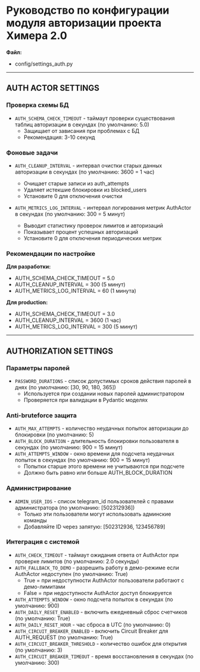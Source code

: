 # Руководство по конфигурации модуля авторизации проекта Химера 2.0

**Файл:** 
- config/settings_auth.py

---

## AUTH ACTOR SETTINGS

### Проверка схемы БД
- `AUTH_SCHEMA_CHECK_TIMEOUT` - таймаут проверки существования таблиц авторизации в секундах (по умолчанию: 5.0)
  - Защищает от зависания при проблемах с БД
  - Рекомендация: 3-10 секунд

### Фоновые задачи
- `AUTH_CLEANUP_INTERVAL` - интервал очистки старых данных авторизации в секундах (по умолчанию: 3600 = 1 час)
  - Очищает старые записи из auth_attempts
  - Удаляет истекшие блокировки из blocked_users
  - Установите 0 для отключения очистки

- `AUTH_METRICS_LOG_INTERVAL` - интервал логирования метрик AuthActor в секундах (по умолчанию: 300 = 5 минут)
  - Выводит статистику проверок лимитов и авторизаций
  - Показывает процент успешных авторизаций
  - Установите 0 для отключения периодических метрик

### Рекомендации по настройке

**Для разработки:**
- AUTH_SCHEMA_CHECK_TIMEOUT = 5.0
- AUTH_CLEANUP_INTERVAL = 300 (5 минут)
- AUTH_METRICS_LOG_INTERVAL = 60 (1 минута)

**Для production:**
- AUTH_SCHEMA_CHECK_TIMEOUT = 3.0
- AUTH_CLEANUP_INTERVAL = 3600 (1 час)
- AUTH_METRICS_LOG_INTERVAL = 300 (5 минут)

---

## AUTHORIZATION SETTINGS

### Параметры паролей
- `PASSWORD_DURATIONS` - список допустимых сроков действия паролей в днях (по умолчанию: [30, 90, 180, 365])
  - Используется при создании новых паролей администратором
  - Проверяется при валидации в Pydantic моделях

### Anti-bruteforce защита
- `AUTH_MAX_ATTEMPTS` - количество неудачных попыток авторизации до блокировки (по умолчанию: 5)
- `AUTH_BLOCK_DURATION` - длительность блокировки пользователя в секундах (по умолчанию: 900 = 15 минут)
- `AUTH_ATTEMPTS_WINDOW` - окно времени для подсчета неудачных попыток в секундах (по умолчанию: 900 = 15 минут)
  - Попытки старше этого времени не учитываются при подсчете
  - Должно быть равно или больше AUTH_BLOCK_DURATION

### Администрирование
- `ADMIN_USER_IDS` - список telegram_id пользователей с правами администратора (по умолчанию: [502312936])
  - Только эти пользователи могут использовать админские команды
  - Добавляйте ID через запятую: [502312936, 123456789]

### Интеграция с системой
- `AUTH_CHECK_TIMEOUT` - таймаут ожидания ответа от AuthActor при проверке лимитов (по умолчанию: 2.0 секунды)
- `AUTH_FALLBACK_TO_DEMO` - разрешить работу в демо-режиме если AuthActor недоступен (по умолчанию: True)
  - True = при недоступности AuthActor пользователи работают с демо-лимитами
  - False = при недоступности AuthActor доступ блокируется
- `AUTH_ATTEMPTS_WINDOW` - окно подсчета попыток в секундах (по умолчанию: 900)
- `AUTH_DAILY_RESET_ENABLED` - включить ежедневный сброс счетчиков (по умолчанию: True)
- `AUTH_DAILY_RESET_HOUR` - час сброса в UTC (по умолчанию: 0)
- `AUTH_CIRCUIT_BREAKER_ENABLED` - включить Circuit Breaker для AUTH_REQUEST (по умолчанию: True)
- `AUTH_CIRCUIT_BREAKER_THRESHOLD` - количество ошибок для открытия (по умолчанию: 3)
- `AUTH_CIRCUIT_BREAKER_TIMEOUT` - время восстановления в секундах (по умолчанию: 300)
